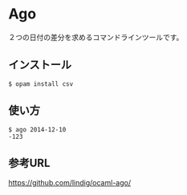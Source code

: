 # Ago

２つの日付の差分を求めるコマンドラインツールです。

## インストール

	$ opam install csv

## 使い方

```
$ ago 2014-12-10 
-123
```

## 参考URL

https://github.com/lindig/ocaml-ago/

